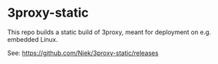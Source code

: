 # 3proxy-static

This repo builds a static build of 3proxy, meant for deployment on e.g. embedded Linux.

See: https://github.com/Niek/3proxy-static/releases